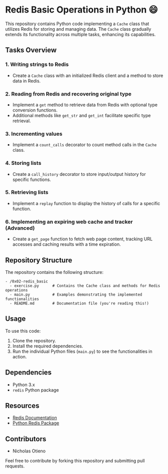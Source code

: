 # Redis Basic Operations in Python :smile:

This repository contains Python code implementing a `Cache` class that utilizes Redis for storing and managing data. The `Cache` class gradually extends its functionality across multiple tasks, enhancing its capabilities.

## Tasks Overview

### 1. Writing strings to Redis
- Create a `Cache` class with an initialized Redis client and a method to store data in Redis.

### 2. Reading from Redis and recovering original type
- Implement a `get` method to retrieve data from Redis with optional type conversion functions.
- Additional methods like `get_str` and `get_int` facilitate specific type retrieval.

### 3. Incrementing values
- Implement a `count_calls` decorator to count method calls in the `Cache` class.

### 4. Storing lists
- Create a `call_history` decorator to store input/output history for specific functions.

### 5. Retrieving lists
- Implement a `replay` function to display the history of calls for a specific function.

### 6. Implementing an expiring web cache and tracker (Advanced)
- Create a `get_page` function to fetch web page content, tracking URL accesses and caching results with a time expiration.

## Repository Structure

The repository contains the following structure:

```
- /0x02-redis_basic
  - exercise.py      # Contains the Cache class and methods for Redis operations
  - main.py          # Examples demonstrating the implemented functionalities
  - README.md        # Documentation file (you're reading this!)
```

## Usage

To use this code:

1. Clone the repository.
2. Install the required dependencies.
3. Run the individual Python files (`main.py`) to see the functionalities in action.

## Dependencies

- Python 3.x
- `redis` Python package

## Resources

- [Redis Documentation](https://redis.io/documentation)
- [Python Redis Package](https://redis-py.readthedocs.io/)

## Contributors

- Nicholas Otieno

Feel free to contribute by forking this repository and submitting pull requests.
